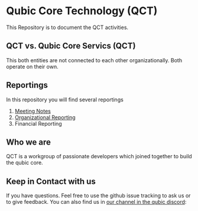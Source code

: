 # Qubic Core Technology (QCT)
This Repository is to document the QCT activities.

## QCT vs. Qubic Core Servics (QCT)
This both entities are not connected to each other organizationally. Both operate on their own.

## Reportings
In this repository you will find several reportings

1. [Meeting Notes](meeting-notes/README.md)
2. [Organizational Reporting](org-reports/README.md)
4. Financial Reporting

## Who we are
QCT is a workgroup of passionate developers which joined together to build the qubic core.

## Keep in Contact with us
If you have questions. Feel free to use the github issue tracking to ask us or to give feedback. You can also find us in [our channel in the qubic discord](https://discord.com/channels/768887649540243497/1301317725444116490): 
